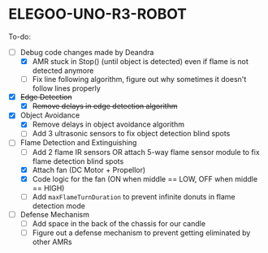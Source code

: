 # ELEGOO-UNO-R3-ROBOT

To-do:
* [ ] Debug code changes made by Deandra
  * [x] AMR stuck in Stop() (until object is detected) even if flame is not detected anymore
  * [ ] Fix line following algorithm, figure out why sometimes it doesn't follow lines properly
* [x] ~~Edge Detection~~
  * [x] ~~Remove delays in edge detection algorithm~~
* [x] Object Avoidance
  * [x] Remove delays in object avoidance algorithm
  * [ ] Add 3 ultrasonic sensors to fix object detection blind spots
* [ ] Flame Detection and Extinguishing
  * [ ] Add 2 flame IR sensors OR attach 5-way flame sensor module to fix flame detection blind spots
  * [x] Attach fan (DC Motor + Propellor)
  * [x] Code logic for the fan (ON when middle == LOW, OFF when middle == HIGH) 
  * [ ] Add ```maxFlameTurnDuration``` to prevent infinite donuts in flame detection mode
* [ ] Defense Mechanism
  * [ ] Add space in the back of the chassis for our candle
  * [ ] Figure out a defense mechanism to prevent getting eliminated by other AMRs
